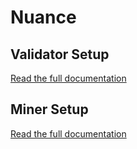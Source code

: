 # Nuance

## Validator Setup
[Read the full documentation](docs/validators.md)

## Miner Setup
[Read the full documentation](docs/validators.md)

